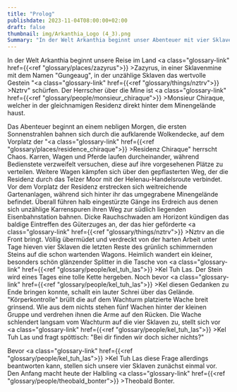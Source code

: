 ```yaml
---
title: "Prolog"
publishdate: 2023-11-04T08:00:00+02:00
draft: false
thumbnail: img/Arkanthia_Logo (4_3).png
Summary: "In der Welt Arkanthia beginnt unser Abenteuer mit vier Sklaven in der Mine 'Gungeaug', die unter der Herrschaft des berüchtigten Monsieur Chiraque steht. An einem nebligen Morgen müssen unsere Charaktere den wertvollen Stein 'Nztrv' auf einen Zug verladen, der bald in Richtung Front abfährt. Hierbei begeht Kel Tuh Las einen folgenschweren Fehler. Was dieser verbockt hat, erfahrt ihr hier:"
---
```


In der Welt Arkanthia beginnt unsere Reise im Land <a class="glossary-link" href={{<ref "glossary/places/zazyrus">}} >Zazyrus</a>, in einer Sklavenmine mit dem Namen "Gungeaug", in der unzählige Sklaven das wertvolle Gestein "<a class="glossary-link" href={{<ref "glossary/things/nztrv">}} >Nztrv</a>" schürfen. Der Herrscher über die Mine ist <a class="glossary-link" href={{<ref "glossary/people/monsieur_chiraque">}} >Monsieur Chiraque</a>, welcher in der gleichnamigen Residenz direkt hinter dem Minengelände haust.

Das Abenteuer beginnt an einem nebligen Morgen, die ersten Sonnenstrahlen bahnen sich durch die aufklarende Wolkendecke, auf dem Vorplatz der "<a class="glossary-link" href={{<ref "glossary/places/residence_chiraque">}} >Residenz Chiraque</a>" herrscht Chaos. Karren, Wagen und Pferde laufen durcheinander, während Bedienstete verzweifelt versuchen, diese auf ihre vorgesehenen Plätze
zu verteilen. Weitere Wagen kämpfen sich über den gepflasterten Weg, der die Residenz durch das Telzer Moor mit der Helenau-Handelsroute verbindet. Vor dem Vorplatz der Residenz erstrecken sich weitreichende Gartenanlagen, während sich hinter ihr das umgegrabene Minengelände befindet. Überall führen
halb eingestürzte Gänge ins Erdreich aus denen sich unzählige Karrenspuren ihren Weg zur südlich liegenden Eisenbahnstation bahnen. Dicke Rauchschwaden am Horizont kündigen das baldige Eintreffen des Güterzuges an, der das hier geförderte <a class="glossary-link" href={{<ref "glossary/things/nztrv">}} >Nztrv</a> an die Front bringt. Völlig übermüdet und verdreckt von der
harten Arbeit unter Tage hieven vier Sklaven die letzten Reste des grünlich schimmernden Steins auf die schon wartenden Wagons. Heimlich wandert ein kleiner, besonders schön glänzender Splitter in die Tasche von <a class="glossary-link" href={{<ref "glossary/people/kel_tuh_las">}} >Kel Tuh Las</a>. Der Stein wird eines Tages eine tolle Kette hergeben. Noch bevor <a class="glossary-link" href={{<ref "glossary/people/kel_tuh_las">}} >Kel</a> diesen
Gedanken zu Ende bringen konnte, schallt ein lauter Schrei über das Gelände. "Körperkontrolle" brüllt die auf dem Wachturm platzierte Wache breit grinsend. Wie aus dem nichts stehen fünf Wachen hinter der kleinen Gruppe und verdrehen ihnen die Arme auf den Rücken. Die Wache schlendert langsam vom
Wachturm auf die vier Sklaven zu, stellt sich vor <a class="glossary-link" href={{<ref "glossary/people/kel_tuh_las">}} >Kel Tuh Las</a> und fragt spöttisch: "Bei dir finden wir doch sicher nichts?"

Bevor <a class="glossary-link" href={{<ref "glossary/people/kel_tuh_las">}} >Kel Tuh Las</a> diese Frage allerdings beantworten kann, stellen sich unsere vier Sklaven zunächst einmal vor. Den Anfang macht heute der Halbling <a class="glossary-link" href={{<ref "glossary/people/theobald_bonter">}} >Theobald Bonter</a>.

